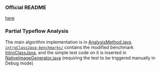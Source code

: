 ### Official README
[here](README-official.md)
### Partial Typeflow Analysis
The main algorithm implementation is in [AnalysisMethod.java](substratevm/src/com.oracle.graal.pointsto/src/com/oracle/graal/pointsto/meta/AnalysisMethod.java).\
[`introClassJava-benchmarks/`](introClassJava-benchmarks/src/com/mxy) contains the modified benchmark [IntroClassJava](https://github.com/Spirals-Team/IntroClassJava), and the simple test code on it is inserted in [NativeImageGenerator.java](substratevm/src/com.oracle.svm.hosted/src/com/oracle/svm/hosted/NativeImageGenerator.java) (requiring the test to be triggered manually in Debug mode)
